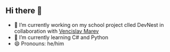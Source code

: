 ## Hi there 👋

- 🔭 I’m currently working on my school project clled DevNest in collaboration with [Vencislav Marev](https://github.com/VenciMarev1)
- 🌱 I’m currently learning C# and Python
- 😄 Pronouns: he/him
